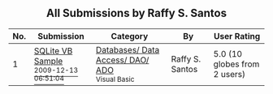 ﻿<div align="center">

## All Submissions by Raffy S\. Santos

</div>

No.  | Submission | Category | By   | User Rating
---- | ---------- | -------- | ---- | -----------
1 | [SQLite VB Sample<br /><sup>2009-12-13 06:51:04</sup>](https://github.com/Planet-Source-Code/raffy-s-santos-sqlite-vb-sample__1-72738) | [Databases/ Data Access/ DAO/ ADO<br /><sup>Visual Basic</sup>](../ByCategory/databases-data-access-dao-ado__1-6.md) | Raffy S\. Santos | 5.0 (10 globes from 2 users)
